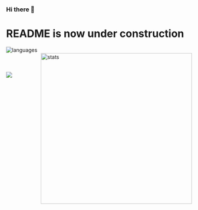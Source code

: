 ### Hi there 👋

# README is now under construction

<div>
    <img align="left" src="https://github-readme-stats.vercel.app/api/top-langs?username=phaedonv&show_icons=true&locale=en&layout=compact&theme=chartreuse-dark" alt="languages" />
</div>

<div>
    &nbsp;<img align="right" src="https://github-readme-stats.vercel.app/api?username=phaedonv&show_icons=true&locale=en&theme=chartreuse-dark" alt="stats" width="410" />
</div>
<br><br><br>
<div>
    <img src="https://github-profile-trophy.vercel.app/?username=phaedonv&theme=juicyfresh&no-bg=true" />
</div> 



<!--
**phaedonv/phaedonv** is a ✨ _special_ ✨ repository because its `README.md` (this file) appears on your GitHub profile.

Here are some ideas to get you started:

- 🔭 I’m currently working on ...
- 🌱 I’m currently learning ...
- 👯 I’m looking to collaborate on ...
- 🤔 I’m looking for help with ...
- 💬 Ask me about ...
- 📫 How to reach me: ...
- 😄 Pronouns: ...
- ⚡ Fun fact: ...

[![Phaedonv's GitHub stats](https://github-readme-stats.vercel.app/api?username=phaedonv)](https://github.com/phaedonv)

-->
